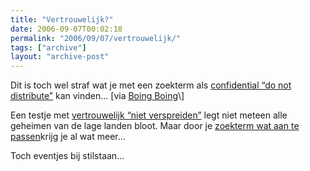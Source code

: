```yaml
---
title: "Vertrouwelijk?"
date: 2006-09-07T00:02:18
permalink: "2006/09/07/vertrouwelijk/"
tags: ["archive"]
layout: "archive-post"
---
```

Dit is toch wel straf wat je met een zoekterm als [confidential “do not distribute”](http://www.google.com/search?hl=en&q=confidential+%22do+not+distribute%22 "http://www.google.com/search?hl=en&q=confidential+%22do+not+distribute%22") kan vinden… \[via [Boing Boing](http://www.boingboing.net/2006/09/06/how_to_find_confiden.html "http://www.boingboing.net/2006/09/06/how_to_find_confiden.html")\]

Een testje met [vertrouwelijk “niet verspreiden”](http://www.google.be/search?hl=nl&as_qdr=all&q=vertrouwelijk+%22niet+verspreiden%22&btnG=Zoeken&meta=lr%3Dlang_nl "http://www.google.be/search?hl=nl&as_qdr=all&q=vertrouwelijk+%22niet+verspreiden%22&btnG=Zoeken&meta=lr%3Dlang_nl") legt niet meteen alle geheimen van de lage landen bloot. Maar door je [zoekterm wat aan te passen](http://www.google.be/search?hl=nl&as_qdr=all&q=vertrouwelijk+OR+persoonlijk++filetype%3Apdf&btnG=Zoeken&meta=lr%3Dlang_nl "http://www.google.be/search?hl=nl&as_qdr=all&q=vertrouwelijk+OR+persoonlijk++filetype%3Apdf&btnG=Zoeken&meta=lr%3Dlang_nl")krijg je al wat meer…

Toch eventjes bij stilstaan…
